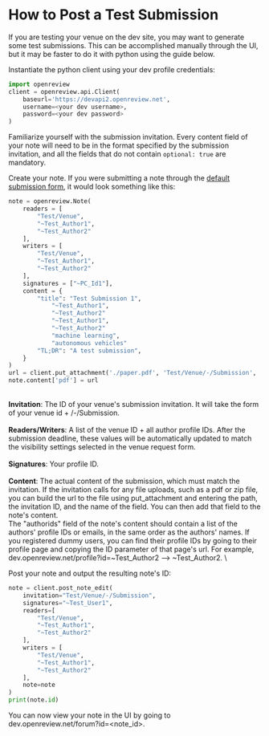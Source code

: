 # How to Post a Test Submission

If you are testing your venue on the dev site, you may want to generate some test submissions. This can be accomplished manually through the UI, but it may be faster to do it with python using the guide below.&#x20;

Instantiate the python client using your dev profile credentials:&#x20;

```python
import openreview
client = openreview.api.Client(
    baseurl='https://devapi2.openreview.net',
    username=<your dev username>,
    password=<your dev password>
)
```

Familiarize yourself with the submission invitation. Every content field of your note will need to be in the format specified by the submission invitation, and all the fields that do not contain `optional: true` are mandatory.

Create your note. If you were submitting a note through the [default submission form](../../reference/default-forms/default-submission-form.md#api-v2-json), it would look something like this:&#x20;

```python
note = openreview.Note(
    readers = [
        "Test/Venue",
        "~Test_Author1",
        "~Test_Author2"
    ],
    writers = [
        "Test/Venue",
        "~Test_Author1",
        "~Test_Author2"
    ],
    signatures = ["~PC_Id1"],
    content = {
        "title": "Test Submission 1",
            "~Test_Author1",
            "~Test_Author2"
            "~Test_Author1",
            "~Test_Author2"
            "machine learning", 
            "autonomous vehicles"
        "TL;DR": "A test submission",
    }
)
url = client.put_attachment('./paper.pdf', 'Test/Venue/-/Submission', 'pdf')
note.content['pdf'] = url
```

\
**Invitation**: The ID of your venue's submission invitation. It will take the form of your venue id + /-/Submission. \
\
**Readers/Writers**: A list of the venue ID  + all author profile IDs. After the submission deadline, these values will be automatically updated to match the visibility settings selected in the venue request form. \
\
**Signatures**: Your profile ID. \
\
**Content**: The actual content of the submission, which must match the invitation. If the invitation calls for any file uploads, such as a pdf or zip file, you can build the url to the file using put\_attachment and entering the path, the invitation ID, and the name of the field. You can then add that field to the note's content. \
The "authorids" field of the note's content should contain a list of the authors' profile IDs or emails, in the same order as the authors' names. If you registered dummy users, you can find their profile IDs by going to their profile page and copying the ID parameter of that page's url. For example, dev.openreview.net/profile?id=\~Test\_Author2 --> \~Test\_Author2. \


Post your note and output the resulting note's ID:&#x20;

```python
note = client.post_note_edit(
    invitation="Test/Venue/-/Submission",
    signatures="~Test_User1",
    readers=[
        "Test/Venue",
        "~Test_Author1",
        "~Test_Author2"
    ],
    writers = [
        "Test/Venue",
        "~Test_Author1",
        "~Test_Author2"
    ],
    note=note
)
print(note.id)
```

You can now view your note in the UI by going to dev.openreview.net/forum?id=\<note\_id>.&#x20;

